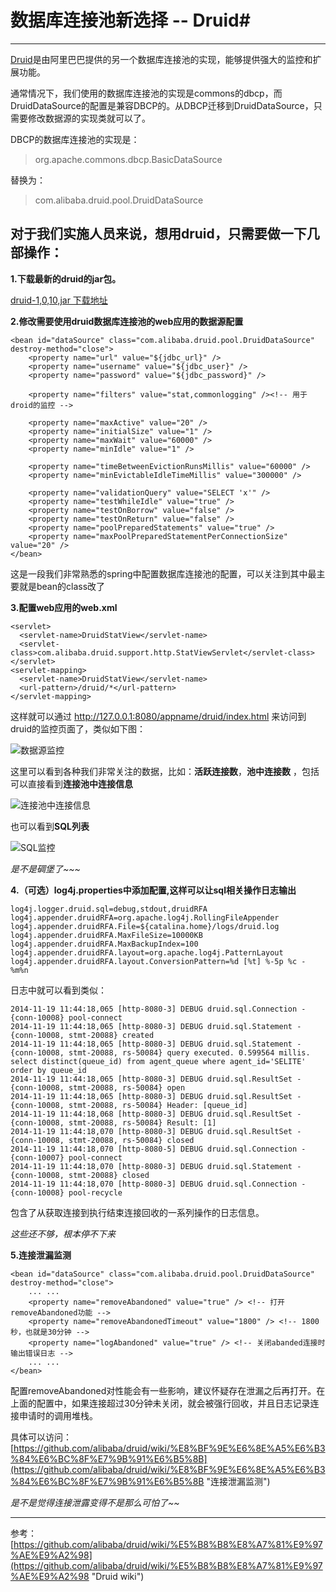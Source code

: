 # 数据库连接池新选择  --  Druid#

----------
[Druid](https://github.com/alibaba/druid "Druid")是由阿里巴巴提供的另一个数据库连接池的实现，能够提供强大的监控和扩展功能。

通常情况下，我们使用的数据库连接池的实现是commons的dbcp，而DruidDataSource的配置是兼容DBCP的。从DBCP迁移到DruidDataSource，只需要修改数据源的实现类就可以了。

DBCP的数据库连接池的实现是：


> org.apache.commons.dbcp.BasicDataSource

替换为：

> com.alibaba.druid.pool.DruidDataSource

## 对于我们实施人员来说，想用druid，只需要做一下几部操作： ##

**1.下载最新的druid的jar包。**

[druid-1,0,10,jar 下载地址](http://central.maven.org/maven2/com/alibaba/druid/1.0.10/druid-1.0.10.jar)

**2.修改需要使用druid数据库连接池的web应用的数据源配置**

    <bean id="dataSource" class="com.alibaba.druid.pool.DruidDataSource" destroy-method="close"> 
	    <property name="url" value="${jdbc_url}" />
	    <property name="username" value="${jdbc_user}" />
	    <property name="password" value="${jdbc_password}" />
	
	    <property name="filters" value="stat,commonlogging" /><!-- 用于droid的监控 -->
	
	    <property name="maxActive" value="20" />
	    <property name="initialSize" value="1" />
	    <property name="maxWait" value="60000" />
	    <property name="minIdle" value="1" />
	
	    <property name="timeBetweenEvictionRunsMillis" value="60000" />
	    <property name="minEvictableIdleTimeMillis" value="300000" />
	
	    <property name="validationQuery" value="SELECT 'x'" />
	    <property name="testWhileIdle" value="true" />
	    <property name="testOnBorrow" value="false" />
	    <property name="testOnReturn" value="false" />
	    <property name="poolPreparedStatements" value="true" />
	    <property name="maxPoolPreparedStatementPerConnectionSize" value="20" />
    </bean>

这是一段我们非常熟悉的spring中配置数据库连接池的配置，可以关注到其中最主要就是bean的class改了

**3.配置web应用的web.xml**

    <servlet>
      <servlet-name>DruidStatView</servlet-name>
      <servlet-class>com.alibaba.druid.support.http.StatViewServlet</servlet-class>
    </servlet>
    <servlet-mapping>
      <servlet-name>DruidStatView</servlet-name>
      <url-pattern>/druid/*</url-pattern>
    </servlet-mapping>

这样就可以通过 http://127.0.0.1:8080/appname/druid/index.html 来访问到druid的监控页面了，类似如下图：

![数据源监控](http://202.105.215.50:8012/EliteKM/userfiles/image/20141119/20141119132712_644.png)

这里可以看到各种我们非常关注的数据，比如：**活跃连接数**，**池中连接数**
，包括可以直接看到**连接池中连接信息**

![连接池中连接信息](http://202.105.215.50:8012/EliteKM/userfiles/image/20141119/20141119133928_358.png)

也可以看到**SQL列表**

![SQL监控](http://202.105.215.50:8012/EliteKM/userfiles/image/20141119/20141119132725_557.png)

*是不是碉堡了~~~*

**4.（可选）log4j.properties中添加配置,这样可以让sql相关操作日志输出**

	log4j.logger.druid.sql=debug,stdout,druidRFA
	log4j.appender.druidRFA=org.apache.log4j.RollingFileAppender
	log4j.appender.druidRFA.File=${catalina.home}/logs/druid.log
	log4j.appender.druidRFA.MaxFileSize=10000KB
	log4j.appender.druidRFA.MaxBackupIndex=100
	log4j.appender.druidRFA.layout=org.apache.log4j.PatternLayout
	log4j.appender.druidRFA.layout.ConversionPattern=%d [%t] %-5p %c - %m%n

日志中就可以看到类似：
	
	2014-11-19 11:44:18,065 [http-8080-3] DEBUG druid.sql.Connection - {conn-10008} pool-connect
	2014-11-19 11:44:18,065 [http-8080-3] DEBUG druid.sql.Statement - {conn-10008, stmt-20088} created
	2014-11-19 11:44:18,065 [http-8080-3] DEBUG druid.sql.Statement - {conn-10008, stmt-20088, rs-50084} query executed. 0.599564 millis. 
	select distinct(queue_id) from agent_queue where agent_id='SELITE' order by queue_id
	2014-11-19 11:44:18,065 [http-8080-3] DEBUG druid.sql.ResultSet - {conn-10008, stmt-20088, rs-50084} open
	2014-11-19 11:44:18,065 [http-8080-3] DEBUG druid.sql.ResultSet - {conn-10008, stmt-20088, rs-50084} Header: [queue_id]
	2014-11-19 11:44:18,068 [http-8080-3] DEBUG druid.sql.ResultSet - {conn-10008, stmt-20088, rs-50084} Result: [1]
	2014-11-19 11:44:18,070 [http-8080-3] DEBUG druid.sql.ResultSet - {conn-10008, stmt-20088, rs-50084} closed
	2014-11-19 11:44:18,070 [http-8080-5] DEBUG druid.sql.Connection - {conn-10007} pool-connect
	2014-11-19 11:44:18,070 [http-8080-3] DEBUG druid.sql.Statement - {conn-10008, stmt-20088} closed
	2014-11-19 11:44:18,070 [http-8080-3] DEBUG druid.sql.Connection - {conn-10008} pool-recycle

包含了从获取连接到执行结束连接回收的一系列操作的日志信息。


*这些还不够，根本停不下来*

**5.连接泄漏监测**

	<bean id="dataSource" class="com.alibaba.druid.pool.DruidDataSource" destroy-method="close">
	    ... ...
	    <property name="removeAbandoned" value="true" /> <!-- 打开removeAbandoned功能 -->
	    <property name="removeAbandonedTimeout" value="1800" /> <!-- 1800秒，也就是30分钟 -->
	    <property name="logAbandoned" value="true" /> <!-- 关闭abanded连接时输出错误日志 -->
	    ... ...
	</bean>

配置removeAbandoned对性能会有一些影响，建议怀疑存在泄漏之后再打开。在上面的配置中，如果连接超过30分钟未关闭，就会被强行回收，并且日志记录连接申请时的调用堆栈。

具体可以访问：
[https://github.com/alibaba/druid/wiki/%E8%BF%9E%E6%8E%A5%E6%B3%84%E6%BC%8F%E7%9B%91%E6%B5%8B](https://github.com/alibaba/druid/wiki/%E8%BF%9E%E6%8E%A5%E6%B3%84%E6%BC%8F%E7%9B%91%E6%B5%8B "连接泄漏监测")

*是不是觉得连接泄露变得不是那么可怕了~~*

----------
参考：
[https://github.com/alibaba/druid/wiki/%E5%B8%B8%E8%A7%81%E9%97%AE%E9%A2%98](https://github.com/alibaba/druid/wiki/%E5%B8%B8%E8%A7%81%E9%97%AE%E9%A2%98 "Druid wiki")